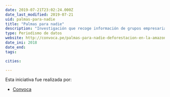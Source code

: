 ```yaml
---
date: 2019-07-21T23:02:24.000Z
date_last_modified: 2019-07-21
uid: palmas-para-nadie
title: "Palmas para nadie"
description: "Investigación que recoge información de grupos empresariales que dicen defender el medio ambiente y se abastecen de palma por medio de una empresa que esta destruyendo el amazonas."
type: Periodismo de datos
website: http://convoca.pe/palmas-para-nadie-deforestacion-en-la-amazonia/
date_ini: 2018
date_end: 
tags:

cities: 

---
```


Esta iniciativa fue realizada por:

- [Convoca](/i/convoca.html)
